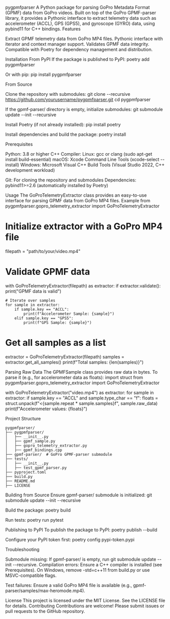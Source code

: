 pygpmfparser
A Python package for parsing GoPro Metadata Format (GPMF) data from GoPro videos. Built on top of the GoPro GPMF-parser library, it provides a Pythonic interface to extract telemetry data such as accelerometer (ACCL), GPS (GPS5), and gyroscope (GYRO) data, using pybind11 for C++ bindings.
Features

Extract GPMF telemetry data from GoPro MP4 files.
Pythonic interface with iterator and context manager support.
Validates GPMF data integrity.
Compatible with Poetry for dependency management and distribution.

Installation
From PyPI
If the package is published to PyPI:
poetry add pygpmfparser

Or with pip:
pip install pygpmfparser

From Source

Clone the repository with submodules:
git clone --recursive https://github.com/yourusername/pygpmfparser.git
cd pygpmfparser

If the gpmf-parser/ directory is empty, initialize submodules:
git submodule update --init --recursive


Install Poetry (if not already installed):
pip install poetry


Install dependencies and build the package:
poetry install



Prerequisites

Python: 3.8 or higher
C++ Compiler:
Linux: gcc or clang (sudo apt-get install build-essential)
macOS: Xcode Command Line Tools (xcode-select --install)
Windows: Microsoft Visual C++ Build Tools (Visual Studio 2022, C++ development workload)


Git: For cloning the repository and submodules
Dependencies: pybind11>=2.6 (automatically installed by Poetry)

Usage
The GoProTelemetryExtractor class provides an easy-to-use interface for parsing GPMF data from GoPro MP4 files.
Example
from pygpmfparser.gopro_telemetry_extractor import GoProTelemetryExtractor

# Initialize extractor with a GoPro MP4 file
filepath = "path/to/your/video.mp4"

# Validate GPMF data
with GoProTelemetryExtractor(filepath) as extractor:
    if extractor.validate():
        print("GPMF data is valid")

    # Iterate over samples
    for sample in extractor:
        if sample.key == "ACCL":
            print(f"Accelerometer Sample: {sample}")
        elif sample.key == "GPS5":
            print(f"GPS Sample: {sample}")

# Get all samples as a list
extractor = GoProTelemetryExtractor(filepath)
samples = extractor.get_all_samples()
print(f"Total samples: {len(samples)}")

Parsing Raw Data
The GPMFSample class provides raw data in bytes. To parse it (e.g., for accelerometer data as floats):
import struct
from pygpmfparser.gopro_telemetry_extractor import GoProTelemetryExtractor

with GoProTelemetryExtractor("video.mp4") as extractor:
    for sample in extractor:
        if sample.key == "ACCL" and sample.type_char == "f":
            floats = struct.unpack(f"<{sample.repeat * sample.samples}f", sample.raw_data)
            print(f"Accelerometer values: {floats}")

Project Structure
```text
pygpmfparser/
├── pygpmfparser/
│   ├── __init__.py
│   ├── gpmf_sample.py
│   ├── gopro_telemetry_extractor.py
│   ├── gpmf_bindings.cpp
├── gpmf-parser/  # GoPro GPMF-parser submodule
├── tests/
│   ├── __init__.py
│   ├── test_gpmf_parser.py
├── pyproject.toml
├── build.py
├── README.md
├── LICENSE
```

Building from Source
Ensure gpmf-parser/ submodule is initialized:
git submodule update --init --recursive

Build the package:
poetry build

Run tests:
poetry run pytest

Publishing to PyPI
To publish the package to PyPI:
poetry publish --build

Configure your PyPI token first:
poetry config pypi-token.pypi <your-token>

Troubleshooting

Submodule missing: If gpmf-parser/ is empty, run git submodule update --init --recursive.
Compilation errors:
Ensure a C++ compiler is installed (see Prerequisites).
On Windows, remove -std=c++11 from build.py or use MSVC-compatible flags.


Test failures: Ensure a valid GoPro MP4 file is available (e.g., gpmf-parser/samples/max-heromode.mp4).

License
This project is licensed under the MIT License. See the LICENSE file for details.
Contributing
Contributions are welcome! Please submit issues or pull requests to the GitHub repository.
